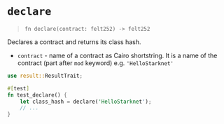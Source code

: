# `declare`

> `fn declare(contract: felt252) -> felt252`

Declares a contract and returns its class hash.

- `contract` - name of a contract as Cairo shortstring. It is a name of the contract (part after `mod` keyword) e.g. `'HelloStarknet'`

```rust
use result::ResultTrait;

#[test]
fn test_declare() {
    let class_hash = declare('HelloStarknet');
    // ...
}
```

